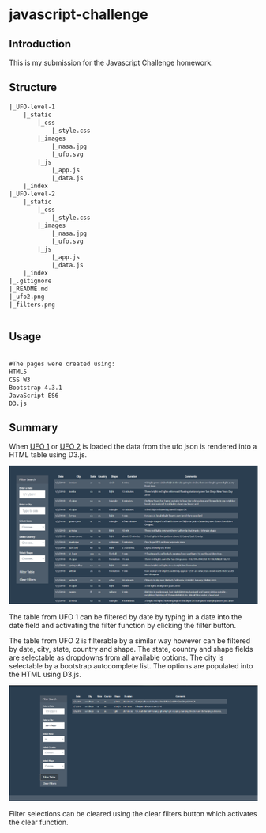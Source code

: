 # javascript-challenge

## Introduction

This is my submission for the Javascript Challenge homework.

## Structure
```
|_UFO-level-1
	|_static
		|_css
			|_style.css
		|_images
			|_nasa.jpg
			|_ufo.svg
		|_js
			|_app.js
			|_data.js
	|_index
|_UFO-level-2
	|_static
		|_css
			|_style.css
		|_images
			|_nasa.jpg
			|_ufo.svg
		|_js
			|_app.js
			|_data.js
	|_index
|_.gitignore
|_README.md
|_ufo2.png
|_filters.png


```

## Usage

```

#The pages were created using:
HTML5
CSS W3
Bootstrap 4.3.1
JavaScript ES6
D3.js

```

## Summary


When [UFO 1](https://fernb.github.io/javascript-challenge/UFO-level-1/) or [UFO 2](https://fernb.github.io/javascript-challenge/UFO-level-2/) is loaded the data from the ufo json is rendered into a HTML table using D3.js.

![Rendered Table](ufo2.PNG)


The table from UFO 1 can be filtered by date by typing in a date into the date field and activating the filter function by clicking the filter button.

The table from UFO 2 is filterable by a similar way however can be filtered by date, city, state, country and shape. The state, country and shape fields are selectable as dropdowns from all available options.
The city is selectable by a bootstrap autocomplete list. The options are populated into the HTML using D3.js.

![Filtered Table](filters.png)

Filter selections can be cleared using the clear filters button which activates the clear function.





